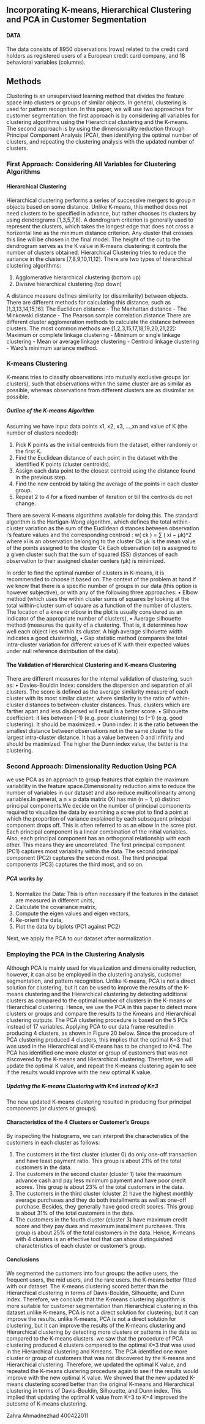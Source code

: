 ## Incorporating K-means, Hierarchical Clustering  and PCA in Customer Segmentation 


#### DATA

The data consists of 8950 observations (rows) related to the credit card holders as registered users of a European credit card company, and 18 behavioral variables (columns).

## Methods
Clustering is an unsupervised learning method that divides the feature space into clusters or groups of similar objects. In general, clustering is used for pattern recognition. In this paper, we will use two approaches for customer segmentation:
the first approach is by considering all variables for clustering algorithms using
the Hierarchical clustering and the K-means. 
The second approach is by using the dimensionality reduction through Principal Component Analysis (PCA), then identifying the optimal number of clusters, and repeating the clustering analysis with the updated number of clusters.


### First Approach: Considering All Variables for Clustering Algorithms 

####  Hierarchical Clustering
Hierarchical clustering performs a series of successive mergers to group n objects based on some distance. Unlike K-means, this method does not need clusters to be specified in advance, but rather chooses its clusters by using dendrograms [1,3,5,7,8]. A dendrogram criterion is generally used to represent the clusters, which takes the longest edge that does not cross a horizontal line as the minimum distance criterion. 
Any cluster that crosses this line will be chosen in the final model. The height of the cut to the dendrogram serves as the K value in K-means clustering:
it controls the number of clusters obtained. Hierarchical Clustering tries
to reduce the variance in the clusters [7,8,9,10,11,12].
There are two types of hierarchical clustering algorithms:
1. Agglomerative hierarchical clustering (bottom up)
2. Divisive hierarchical clustering (top down)

A distance measure defines similarity (or dissimilarity) between objects. There are different methods for calculating this distance, such as [1,3,13,14,15,16]:
The Euclidean distance - The Manhattan distance - The Minkowski distance - The Pearson sample correlation distance
There are different cluster agglomeration methods to calculate the distance
between clusters. The most common methods are [1,2,3,15,17,18,19,20,21,22]:
Maximum or complete linkage clustering - Minimum or single linkage clustering - Mean or average linkage clustering - Centroid linkage clustering - Ward’s minimum variance method.


### K-means Clustering
K-means tries to classify observations into mutually exclusive groups (or clusters), such that observations within the same cluster are as similar as possible, whereas
observations from different clusters are as dissimilar as possible.


##### Outline of the K-means Algorithm
Assuming we have input data points x1, x2, x3, …,xn and value of K (the number of clusters needed):
1. Pick K points as the initial centroids from the dataset, either randomly or the first K.
2. Find the Euclidean distance of each point in the dataset with the identified K points (cluster centroids).
3. Assign each data point to the closest centroid using the distance found in the previous step.
4. Find the new centroid by taking the average of the points in each cluster group.
5. Repeat 2 to 4 for a fixed number of iteration or till the centroids do not change.

There are several K-means algorithms available for doing this. The standard algorithm is the Hartigan-Wong algorithm, which defines the total within-cluster variation as the sum of the Euclidean distances between observation i’s feature values and the corresponding centroid :
w( ck ) = ∑ ( xi − µk)^2  
where xi is an observation belonging to the cluster Ck
µk is the mean value of the points assigned to the cluster Ck
Each observation (xi) is assigned to a given cluster such that the sum of squared (SS) distances of each observation to their assigned cluster centers (μk) is minimized.

In order to find the optimal number of clusters in K-means, it is recommended to choose it based on:
The context of the problem at hand if we know that there is a specific number of groups in our data (this option is however subjective), or with any of the following three approaches:
• Elbow method (which uses the within cluster sums of squares by looking at the total within-cluster sum of square as a function of the number of clusters. The location of a knee or elbow in the plot is usually considered as an indicator of the appropriate number of clusters),
• Average silhouette method (measures the quality of a clustering. That is, it determines how well each object lies within its cluster. A high average silhouette width indicates a good clustering),
• Gap statistic method (compares the total intra-cluster variation for different values of K with their expected values under null reference distribution of the data).



#### The Validation of Hierarchical Clustering and K-means Clustering
There are different measures for the internal validation of clustering, such as:
• Davies-Bouldin Index: considers the dispersion and separation of all clusters. The score is defined as the average similarity measure of each cluster with its most similar cluster, where similarity is the ratio of within-cluster distances to between-cluster distances. Thus, clusters which are farther apart and less dispersed will result in a better score.
• Silhouette coefficient: it lies between (-1) (e.g. poor clustering) to (+1) (e.g. good clustering). It should be maximized.
• Dunn index: It is the ratio between the smallest distance between observations not in the same cluster to the largest intra-cluster distance. It has a value between 0 and infinity and should be maximized. The higher the Dunn index value, the better is the clustering.



### Second Approach: Dimensionality Reduction Using PCA
we use PCA as an approach to group features that explain the maximum variability in the feature space.Dimensionality reduction aims to reduce the number of variables in our dataset and also reduce multicollinearity among variables.In general, a n × p data matrix (X) has min (n − 1, p) distinct principal components.We decide on the number of principal components required to visualize the data by examining a scree plot to find a point at which the proportion of variance explained by each subsequent principal component drops off. This is often referred to as
an elbow in the scree plot. Each principal component is a linear combination of the initial variables. Also, each principal component has an orthogonal relationship with each other. This means they are uncorrelated. The first principal component (PC1) captures most variability within the data. The second principal component (PC2) captures the second most. The third principal components
(PC3) captures the third most, and so on.
 ##### PCA works by
1. Normalize the Data: This is often necessary if the features in the dataset are measured in different units,
2. Calculate the covariance matrix,
3. Compute the eigen values and eigen vectors,
4. Re-orient the data,
5. Plot the data by biplots (PC1 against PC2)

Next, we apply the PCA to our dataset after normalization.

### Employing the PCA in the Clustering Analysis
 
Although PCA is mainly used for visualization and dimensionality reduction, however, it can also be employed in the clustering analysis, customer segmentation, and pattern recognition. Unlike K-means, PCA is not a direct solution for clustering, but it can be used to improve the results of the K-means clustering and the Hierarchical clustering by detecting additional clusters as compared to the optimal number of clusters in the K-means or Hierarchical clustering. Hence, we use the PCA in this paper to detect more clusters or groups and compare the results to the Kmeans and Hierarchical clustering outputs. The PCA clustering procedure is based on the 5 PCs instead of 17 variables. Applying PCA to our data frame resulted in producing 4 clusters, as shown in Figure 20 below. Since the procedure of PCA clustering produced 4 clusters, this implies that the optimal K=3 that was used in the Hierarchical and K-means has to be changed to K=4. The PCA has identified one more cluster or group of customers that was not discovered by the K-means and Hierarchical clustering. Therefore, we will update the optimal K value, and repeat the K-means clustering again to see if the results would improve with the new optimal K value.



##### Updating the K-means Clustering with K=4 instead of K=3
The new updated K-means clustering resulted in producing four principal components (or clusters or groups).

#### Characteristics of the 4 Clusters or Customer’s Groups 
By inspecting the histograms, we can interpret the
characteristics of the customers in each cluster as
follows:
1. The customers in the first cluster (cluster 0) do only one-off transaction and have least payment ratio. This group is about 21% of the total customers in the data.
2. The customers in the second cluster (cluster 1) take the maximum advance cash and pay less minimum payment and have poor credit scores. This group is about 23% of the total customers in the data.
3. The customers in the third cluster (cluster 2) have the highest monthly average purchases and they do both installments as well as one-off purchase. Besides, they generally have good credit scores. This group is about 31% of the total customers in
the data.
4. The customers in the fourth cluster (cluster 3) have maximum credit score and they pay dues and maximum installment purchases. This group is about 25% of the total customers in the data. Hence, K-means with 4 clusters is an effective tool that can show distinguished characteristics of each cluster or customer’s group.


#### Conclusions
We segmented the customers into four groups: the active users, the frequent users, the mid users, and the rare users.
the K-means better fitted with our dataset. The K-means clustering scored better than the Hierarchical clustering in terms of Davis-Bouldin, Silhouette, and Dunn index. Therefore, we conclude that the K-means clustering algorithm is more suitable for customer segmentation than Hierarchical clustering in this
dataset.unlike K-means, PCA is not a direct solution for clustering, but it can improve the results. 
unlike K-means, PCA is not a direct solution for clustering, but it can improve the results of the K-means clustering and Hierarchical clustering by detecting more clusters or patterns in the data as compared to the K-means clusters.
we saw that the procedure of PCA clustering produced 4 clusters compared to the optimal K=3 that was used in the Hierarchical clustering and Kmeans. The PCA identified one more cluster or group of customers that was not discovered by the K-means and Hierarchical clustering. Therefore, we updated the optimal K value, and repeated the K-means clustering procedure again to see if the results would improve with the new optimal K value. We showed that the new updated K-means clustering scored better than the original K-means and Hierarchical clustering in terms of Davis-Bouldin, Silhouette, and Dunn index. This implied that updating the optimal K value from K=3 to K=4 improved the outcome of K-means clustering.


Zahra Ahmadnezhad
400422011